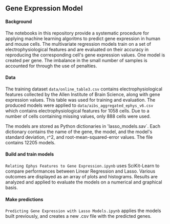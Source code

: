 ## Gene Expression Model

#### Background
The notebooks in this repository provide a systematic procedure for applying machine learning algoritms to predict gene expression in human and mouse cells.
The multivariate regression models train on a set of electrophysiological features and are evaluated on their accuracy in reproducing the corresponding cell's gene expression values.
One model is created per gene. The imbalance in the small number of samples is accounted for through the use of penalties. 

#### Data
The training dataset `data/online_table3.csv` contains electrophysiological features collected by the Allen Institute of Brain Science, along with gene expression values.
This table was used for training and evaluation. The produced models were applied to `data/aibs_aggregated_ephys_v6.csv` which contains electrophysiological features for 1058 cells.
Due to a number of cells containing missing values, only 888 cells were used.

The models are stored as Python dictionaries in 'lasso_models.sav`. Each dictionary contains the name of the gene, the model, and the model's standard deviation, r^2, and root-mean-squared-error values.
The file contains 12205 models.

#### Build and train models
`Relating Ephys Features to Gene Expression.ipynb` uses SciKit-Learn to compare performances between Linear Regression and Lasso. 
Various outcomes are displayed as an array of plots and histograms. Results are analyzed and applied to evaluate the models on a numerical and graphical basis.

#### Make predictions 
`Predicting Gene Expression with Lasso Models.ipynb` applies the models built previously, and creates a new .csv file with the predicted genes. 
